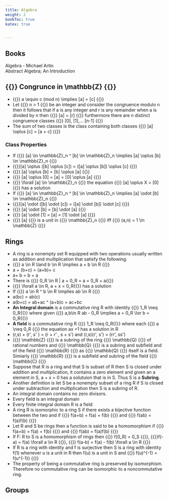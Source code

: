 ```yaml
---
title: Algebra
weight: 2
bookToc: true
katex: true


---
```


## Books
Algebra - Michael Artin  
Abstract Algebra; An Introduction


## {{<katex>}} Congrunce in \mathbb{Z} {{</katex>}}
- {{<katex>}} a \equiv c (mod n) \implies [a] = [c] {{</katex>}}  
- Let  {{<katex>}} n > 1 {{</katex>}} be an integer and consider the congruence modulo n then it follows that if a is any integer and r is any remainder when a is divided by n then {{<katex>}} [a] = [r] {{</katex>}} furthermore there are n distinct congruence classes {{<katex>}} [0], [1],... [n-1] {{</katex>}}  
- The sum of two classes is the class containing both classes {{<katex>}} [a] \oplus [c] = [a + c] {{</katex>}}  
### Class Properties
- If {{<katex>}} [a] \in \mathbb{Z}_n ^ [b] \in \mathbb{Z}_n \implies [a] \oplus [b] \in \mathbb{Z}_n {{</katex>}}  
-  {{<katex>}}[a] \oplus ([b] \oplus [c]) = ([a] \oplus [b]) \oplus [c]   {{</katex>}}  
-  {{<katex>}} [a] \oplus [b] = [b] \oplus [a] {{</katex>}}  
- {{<katex>}} [a] \oplus [0] = [a] = [0] \oplus [a]  {{</katex>}}   
- {{<katex>}} \forall [a] \in \mathbb{Z}_n  {{</katex>}} the equation {{<katex>}} [a] \oplus X = [0] {{</katex>}} has a solution  
- If {{<katex>}} [a] \in \mathbb{Z}_n ^ [b] \in \mathbb{Z}_n \implies [a] \odot [b] \in \mathbb{Z}_n {{</katex>}}  
-  {{<katex>}}[a] \odot ([b] \odot [c]) = ([a] \odot [b]) \odot [c]   {{</katex>}}  
-  {{<katex>}} [a] \odot [b] = [b] \odot [a] {{</katex>}}   
- {{<katex>}} [a] \odot [1] = [a] = [1] \odot [a]  {{</katex>}}   
- {{<katex>}} [a] {{</katex>}} is a unit in {{<katex>}} \mathbb{Z}_n {{</katex>}} iff {{<katex>}} (a,n) = 1 \in \mathbb{Z} {{</katex>}}  

## Rings
- A ring is a nonempty set R equipped with two operations usually written as addition and multiplication that satisfy the following:
- {{<katex>}} a \in R \land b \in R \implies a + b \in R {{</katex>}}  
- a + (b+c) = (a+b)+ c  
- a+ b = b + a  
- There is {{<katex>}} 0_R \in R | a + 0_R = a = 0_R + a{{</katex>}}  
- {{<katex>}} \forall a \in R, a + x = 0_R{{</katex>}} has a solution  
- If {{<katex>}} a \in R ^ b \in R \implies ab \in R {{</katex>}}  
- a(bc) = ab(c)  
- a(b+c) = ab+ac ^ (a+b)c = ac+bc
- **An Integral domain** is a commutative ring R with identity {{<katex>}} 1_R \neq 0_R{{</katex>}} where given {{<katex>}} a,b\in R ab - 0_R \implies a = 0_R \lor b = 0_R{{</katex>}}  
- **A field** is a commutative ring R  {{<katex>}} 1_R \neq 0_R{{</katex>}} where each {{<katex>}} a \neq 0_R  {{</katex>}} the equation ax =1 has a solution in R  
- (r,s) + (r', s' ) = (r + r' , s + s') and (r,s)(r', s') = (rr', ss')   
-  {{<katex>}} \mathbb{Z} {{</katex>}} is a subring of the ring  {{<katex>}} \mathbb{Q} {{</katex>}} of rational numbers and  {{<katex>}} \mathbb{Q} {{</katex>}} is a subring and subfield and of the field  {{<katex>}} \mathbb{R} {{</katex>}} as  {{<katex>}} \mathbb{Q} {{</katex>}} itself is a field. Simiarly  {{<katex>}} \mathbb{R} {{</katex>}} is a subfield and subring of the field  {{<katex>}} \mathbb{C} {{</katex>}}  
- Suppose that R is a ring and that S is subset of R then S is closed under addition and multiplication, it contains a zero element and  given an a element in S, a + x = 0 has a solutuion that is in S. Thus S is a **Subring**.  
- Another definition is let S be a nonempty subset of a ring R if S is closed under subtraction and multiplication then S is a subring of R.  
- An integral domain contains no zero divisors. 
- Every field is an integral domain  
- Every finite integral domain R is a field  
- A ring R is isomorphic to a ring S if there exists a bijective function between the two and if {{<katex>}} f(a+b) = f(a) + f(b) {{</katex>}} and  {{<katex>}} f(ab) = f(a)f(b) {{</katex>}}  
- Let R and S be rings then a function is said to be a homomorphism if  {{<katex>}} f(a+b) = f(a) + f(b) {{</katex>}} and  {{<katex>}} f(ab) = f(a)f(b) {{</katex>}}    
- If F: R to S is a homomorphism of rings then {{<katex>}} f(0_R) = 0_S {{</katex>}}, {{<katex>}}f(-a) = f(a) \forall a \in R {{</katex>}}, {{<katex>}} f(a-b) = f(a) - f(b) \forall a \in R {{</katex>}}  
- If R is a ring with identity and f is surjective then S is a ring with identity f(1) whenever u is a unit in R then f(u) is a unit in S and {{<katex>}} f(u)^{-1} = f(u^{-1}) {{</katex>}}  
- The property of being a commutative ring is preserved by isomorphism. Therefore no commutative ring can be isomorphic to a noncommutative ring.   

## Groups

